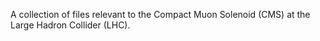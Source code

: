 A collection of files relevant to the Compact Muon Solenoid (CMS) at the Large Hadron Collider (LHC).